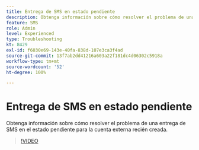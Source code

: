 ```yaml
---
title: Entrega de SMS en estado pendiente
description: Obtenga información sobre cómo resolver el problema de una entrega de SMS en el estado pendiente para la cuenta externa recién creada.
feature: SMS
role: Admin
level: Experienced
type: Troubleshooting
kt: 8429
exl-id: f6030e69-143e-40fa-838d-107e3ca3f4ad
source-git-commit: 13f7ab2dd41216a603a22f181dc4d06302c5918a
workflow-type: tm+mt
source-wordcount: '52'
ht-degree: 100%

---
```


# Entrega de SMS en estado pendiente

Obtenga información sobre cómo resolver el problema de una entrega de SMS en el estado pendiente para la cuenta externa recién creada.

>[!VIDEO](https://video.tv.adobe.com/v/335986?quality=12&learn=on)
